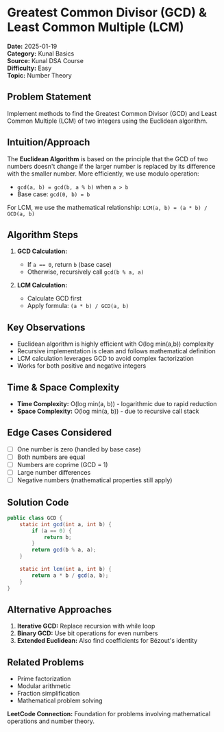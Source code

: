 # Greatest Common Divisor (GCD) & Least Common Multiple (LCM)

**Date:** 2025-01-19  
**Category:** Kunal Basics  
**Source:** Kunal DSA Course  
**Difficulty:** Easy  
**Topic:** Number Theory

## Problem Statement

Implement methods to find the Greatest Common Divisor (GCD) and Least Common Multiple (LCM) of two integers using the Euclidean algorithm.

## Intuition/Approach

The **Euclidean Algorithm** is based on the principle that the GCD of two numbers doesn't change if the larger number is replaced by its difference with the smaller number. More efficiently, we use modulo operation:
- `gcd(a, b) = gcd(b, a % b)` when `a > b`
- Base case: `gcd(0, b) = b`

For LCM, we use the mathematical relationship: `LCM(a, b) = (a * b) / GCD(a, b)`

## Algorithm Steps

1. **GCD Calculation:**
   - If `a == 0`, return `b` (base case)
   - Otherwise, recursively call `gcd(b % a, a)`

2. **LCM Calculation:**
   - Calculate GCD first
   - Apply formula: `(a * b) / GCD(a, b)`

## Key Observations

- Euclidean algorithm is highly efficient with O(log min(a,b)) complexity
- Recursive implementation is clean and follows mathematical definition
- LCM calculation leverages GCD to avoid complex factorization
- Works for both positive and negative integers

## Time & Space Complexity

- **Time Complexity:** O(log min(a, b)) - logarithmic due to rapid reduction
- **Space Complexity:** O(log min(a, b)) - due to recursive call stack

## Edge Cases Considered

- [ ] One number is zero (handled by base case)
- [ ] Both numbers are equal
- [ ] Numbers are coprime (GCD = 1)
- [ ] Large number differences
- [ ] Negative numbers (mathematical properties still apply)

## Solution Code

```java
public class GCD {
    static int gcd(int a, int b) {
        if (a == 0) {
            return b;
        }
        return gcd(b % a, a);
    }
    
    static int lcm(int a, int b) {
        return a * b / gcd(a, b);
    }
}
```

## Alternative Approaches

1. **Iterative GCD:** Replace recursion with while loop
2. **Binary GCD:** Use bit operations for even numbers
3. **Extended Euclidean:** Also find coefficients for Bézout's identity

## Related Problems

- Prime factorization
- Modular arithmetic
- Fraction simplification
- Mathematical problem solving

**LeetCode Connection:** Foundation for problems involving mathematical operations and number theory. 